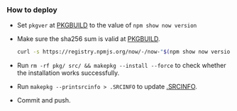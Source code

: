 ### How to deploy

- Set `pkgver` at [PKGBUILD](PKGBUILD#L3) to the value of `npm show now version`

- Make sure the sha256 sum is valid at [PKGBUILD](PKGBUILD#L12).

  ```sh
  curl -s https://registry.npmjs.org/now/-/now-"$(npm show now version)".tgz | sha256sum
  ```

- Run `rm -rf pkg/ src/ && makepkg --install --force` to check whether the installation works
  successfully.

- Run `makepkg --printsrcinfo > .SRCINFO` to update [.SRCINFO](.SRCINFO).

- Commit and push.
